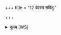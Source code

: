 +++
title = "12 देवस्य सवितुः"

+++
<details><summary>मूलम् (WS)</summary>

देवस्य सवितुः सवे कर्म कृण्वन्ति मानुषाः ।  
शं नो भवन्त्वप ओषधीरिमाः ॥ १२ ॥
</details>